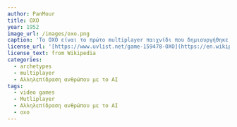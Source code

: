 ```yaml
---
author: PanMour
title: OXO
year: 1952
image_url: /images/oxo.png
caption: 'Το OXO είναι το πρώτο multiplayer παιχνίδι που δημιουργήθηκε το 1952. Παρόμοιο με την σημερινή τρίλιζα, αυτό το παιχνίδι ήταν βασικό για την δημοιργεία όλων των επόμενων multiplayer παιχνιδιών που ακολούθησαν.'
license_url: '[https://www.uvlist.net/game-159478-OXO](https://en.wikipedia.org/wiki/File:OXO_emulated_screenshot.png)'
license_text: from Wikipedia
categories:
  - archetypes
  - multiplayer
  - Αλληλεπίδραση ανθρώπου με το AI
tags:
  - video games
  - Mutliplayer
  - Αλληλεπίδραση ανθρώπου με το AI
  - oxo
---
```

